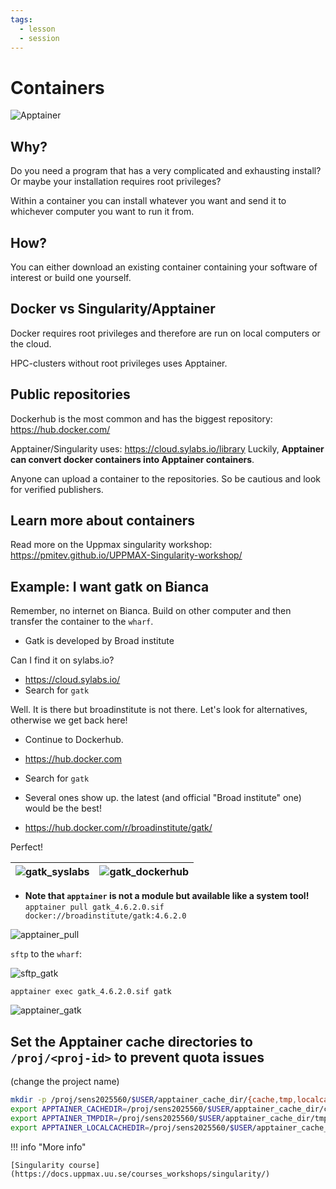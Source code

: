 ```yaml
---
tags:
  - lesson
  - session
---
```


# Containers

![Apptainer](./img/apptainer.png)

## Why?

Do you need a program that has a very complicated and exhausting install? Or maybe your installation requires root privileges?

Within a container you can install whatever you want and send it to whichever computer you want to run it from.

## How?

You can either download an existing container containing your software of interest or build one yourself.

## Docker vs Singularity/Apptainer

Docker requires root privileges and therefore are run on local computers or the cloud.

HPC-clusters without root privileges uses Apptainer.

## Public repositories

Dockerhub is the most common and has the biggest repository: <https://hub.docker.com/>

Apptainer/Singularity uses: <https://cloud.sylabs.io/library>
Luckily, **Apptainer can convert docker containers into Apptainer containers**.

Anyone can upload a container to the repositories. So be cautious and look for verified publishers.

## Learn more about containers

Read more on the Uppmax singularity workshop:
<https://pmitev.github.io/UPPMAX-Singularity-workshop/>

## Example: I want gatk on Bianca

Remember, no internet on Bianca. Build on other computer and then transfer the container to the ``wharf``.

- Gatk is developed by Broad institute

Can I find it on sylabs.io?

- <https://cloud.sylabs.io/>
- Search for ``gatk``

Well. It is there but broadinstitute is not there. Let's look for alternatives, otherwise we get back here!

- Continue to Dockerhub.

- <https://hub.docker.com>

- Search for ``gatk``
- Several ones  show up. the latest (and official "Broad institute" one) would be the best!
- <https://hub.docker.com/r/broadinstitute/gatk/>

Perfect!

| ![gatk_syslabs](./img/gatk_syslabs.png) | ![gatk_dockerhub](./img/gatk_dockerhub.png) |
|---|---|

- **Note that `apptainer` is not a module but available like a system tool!**
`apptainer pull gatk_4.6.2.0.sif docker://broadinstitute/gatk:4.6.2.0`

![apptainer_pull](./img/apptainer_pull.png)

`sftp` to the ``wharf``:

![sftp_gatk](./img/sftp_gatk.png)

`apptainer exec gatk_4.6.2.0.sif gatk`

![apptainer_gatk](./img/apptainer_gatk.png)

## Set the Apptainer cache directories to ``/proj/<proj-id>`` to prevent quota issues

(change the project name)

```bash
mkdir -p /proj/sens2025560/$USER/apptainer_cache_dir/{cache,tmp,localcache}
export APPTAINER_CACHEDIR=/proj/sens2025560/$USER/apptainer_cache_dir/cache
export APPTAINER_TMPDIR=/proj/sens2025560/$USER/apptainer_cache_dir/tmp
export APPTAINER_LOCALCACHEDIR=/proj/sens2025560/$USER/apptainer_cache_dir/localcache
```

!!! info "More info"

    [Singularity course](https://docs.uppmax.uu.se/courses_workshops/singularity/)
